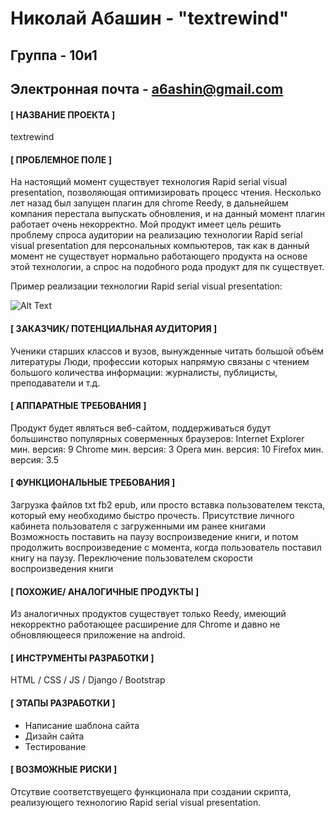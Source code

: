 # Николай Абашин - "textrewind"
## Группа - 10и1
## Электронная почта - a6ashin@gmail.com

#### [ НАЗВАНИЕ ПРОЕКТА ]
textrewind
  
#### [ ПРОБЛЕМНОЕ ПОЛЕ ]
На настоящий момент существует технология Rapid serial visual presentation, позволяющая оптимизировать процесс чтения. Несколько лет назад был запущен плагин для chrome Reedy, в дальнейшем компания перестала выпускать обновления, и на данный момент плагин работает очень некорректно. Мой продукт имеет цель решить проблему спроса аудитории на реализацию технологии Rapid serial visual presentation для персональных компьютеров, так как в данный момент не существует нормально работающего продукта на основе этой технологии, а спрос на подобного рода продукт для пк существует.

Пример реализации технологии Rapid serial visual presentation:

![Alt Text](http://nifty.stanford.edu/2015/posera-speed-reader/img/spritz3.gif)
#### [ ЗАКАЗЧИК/ ПОТЕНЦИАЛЬНАЯ АУДИТОРИЯ ]
Ученики старших классов и вузов, вынужденные читать большой объём литературы
Люди, профессии которых напрямую связаны с чтением большого количества информации: журналисты, публицисты, преподаватели и т.д.
  
#### [ АППАРАТНЫЕ ТРЕБОВАНИЯ ]
Продукт будет являться веб-сайтом, поддерживаться будут большинство популярных соверменных браузеров:
Internet Explorer мин. версия: 9
Chrome  мин. версия: 3
Opera  мин. версия: 10
Firefox  мин. версия: 3.5

#### [ ФУНКЦИОНАЛЬНЫЕ ТРЕБОВАНИЯ ]
Загрузка файлов txt fb2 epub, или просто вставка пользователем текста, который ему необходимо быстро прочесть.
Присутствие личного кабинета пользователя с загруженными им ранее книгами
Возможность поставить на паузу воспроизведение книги, и потом продолжить воспроизведение с момента, когда пользователь поставил книгу на паузу.
Переключение пользователем скорости воспроизведения книги

  
#### [ ПОХОЖИЕ/ АНАЛОГИЧНЫЕ ПРОДУКТЫ ]
Из аналогичных продуктов существует только Reedy, имеющий некорректно работающее расширение для Chrome и давно не обновляющееся приложение на android.
  
#### [ ИНСТРУМЕНТЫ РАЗРАБОТКИ ]
HTML / CSS / JS / Django / Bootstrap 

#### [ ЭТАПЫ РАЗРАБОТКИ ]
- Написание шаблона сайта
- Дизайн сайта
- Тестирование
  
#### [ ВОЗМОЖНЫЕ РИСКИ ]
Отсутвие соответствуещего функционала при создании скрипта, реализующего технологию Rapid serial visual presentation.
